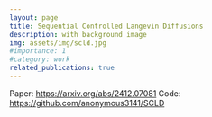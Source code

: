 ```yaml
---
layout: page
title: Sequential Controlled Langevin Diffusions
description: with background image
img: assets/img/scld.jpg
#importance: 1
#category: work
related_publications: true
---
```


Paper: https://arxiv.org/abs/2412.07081
Code: https://github.com/anonymous3141/SCLD 